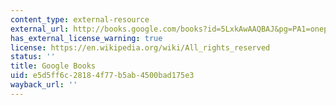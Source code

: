 ```yaml
---
content_type: external-resource
external_url: http://books.google.com/books?id=5LxkAwAAQBAJ&pg=PA1=onepage
has_external_license_warning: true
license: https://en.wikipedia.org/wiki/All_rights_reserved
status: ''
title: Google Books
uid: e5d5ff6c-2818-4f77-b5ab-4500bad175e3
wayback_url: ''
---
```

